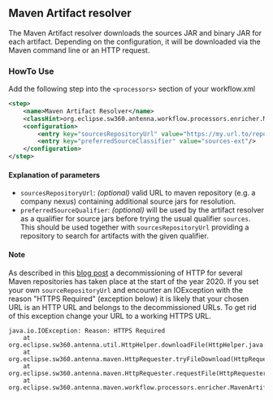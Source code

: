 ## Maven Artifact resolver
The Maven Artifact resolver downloads the sources JAR and binary JAR for each artifact. Depending on the configuration,
it will be downloaded via the Maven command line or an HTTP request.

### HowTo Use
Add the following step into the `<processors>` section of your workflow.xml

```xml
<step>
    <name>Maven Artifact Resolver</name>
    <classHint>org.eclipse.sw360.antenna.workflow.processors.enricher.MavenArtifactResolver</classHint>
    <configuration>
        <entry key="sourcesRepositoryUrl" value="https://my.url.to/repo"/>
        <entry key="preferredSourceClassifier" value="sources-ext"/>
    </configuration>
</step>
```

#### Explanation of parameters

- `sourcesRepositoryUrl`: *(optional)* valid URL to maven repository (e.g. a company nexus) containing additional source jars for resolution.
- `preferredSourceQualifier`: *(optional)* will be used by the artifact resolver as a qualifier for source jars before trying the usual qualifier `sources`.
This should be used together with `sourcesRepositoryUrl` providing a repository to search for artifacts with the given qualifier.

#### Note

As described in this [blog post](https://www.alphabot.com/security/blog/2020/java/Your-Java-builds-might-break-starting-January-13th.html) 
a decommissioning of HTTP for several Maven repositories has taken place at the start of the year 2020. 
If you set your own `sourceRepositoryUrl` and encounter an IOException with the reason "HTTPS Required" (exception below)
it is likely that your chosen URL is an HTTP URL and belongs to the decommissioned URLs. 
To get rid of this exception change your URL to a working HTTPS URL. 

```
java.io.IOException: Reason: HTTPS Required
	at org.eclipse.sw360.antenna.util.HttpHelper.downloadFile(HttpHelper.java:49)
	at org.eclipse.sw360.antenna.maven.HttpRequester.tryFileDownload(HttpRequester.java:87)
	at org.eclipse.sw360.antenna.maven.HttpRequester.requestFile(HttpRequester.java:64)
	at org.eclipse.sw360.antenna.maven.workflow.processors.enricher.MavenArtifactResolverImpl.resolve(MavenArtifactResolverImpl.java:142)
```
